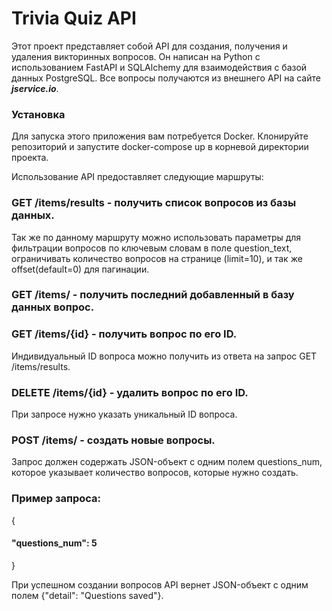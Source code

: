 # Trivia Quiz API

Этот проект представляет собой API для создания, получения и удаления викторинных вопросов. Он написан на Python с использованием FastAPI и SQLAlchemy для взаимодействия с базой данных PostgreSQL. Все вопросы получаются из внешнего API на сайте **_jservice.io_**.

### Установка

Для запуска этого приложения вам потребуется Docker. Клонируйте репозиторий и запустите docker-compose up в корневой директории проекта.

Использование
API предоставляет следующие маршруты:

### GET /items/results - получить список вопросов из базы данных.
Так же по данному маршруту можно использовать параметры для фильтрации вопросов по ключевым словам в поле question_text,
ограничивать количество вопросов на странице (limit=10), и так же offset(default=0) для пагинации.


### GET /items/ - получить последний добавленный в базу данных вопрос.


### GET /items/{id} - получить вопрос по его ID.

Индивидуальный ID вопроса можно получить из ответа на запрос GET /items/results.

### DELETE /items/{id} - удалить вопрос по его ID.

При запросе нужно указать уникальный ID вопроса.

### POST /items/ - создать новые вопросы. 
Запрос должен содержать JSON-объект с одним полем questions_num, которое указывает количество вопросов, которые нужно создать.

### Пример запроса:

{

####     "questions_num": 5

}

При успешном создании вопросов API вернет JSON-объект с одним полем {"detail": "Questions saved"}.